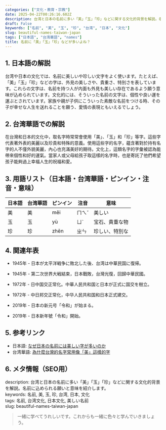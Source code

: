 ```yaml
---
categories: ["文化・教育・宗教"]
date: 2025-04-22T00:26:16.602Z
description: 台湾と日本の名前に多い「美」「玉」「珍」などに関する文化的背景を解説。名前に込められる願いと意味を紹介します。
draft: False
keywords: ["名前", "美", "玉", "珍", "台湾", "日本", "文化"]
slug: beautiful-names-taiwan-japan
tags: ["日本語", "台湾華語", "names"]
title: 名前に「美」「玉」「珍」などが多いよね？
---
```




## 1. 日本語の解説  
台湾や日本の文化では、名前に美しいや珍しい文字をよく使います。たとえば、「美」「玉」「珍」などの字は、外見の美しさや、貴重さ、特別さを表しています。これらの文字は、名前を持つ人が内面も外見も美しい存在であるよう願う意味が込められています。文化的には、そういった名前の文字は、個性や良い運を運ぶとされています。家族や親が子供にこういった素敵な名前をつける時、その子が幸せな人生を送れることを願う、愛情の表現ともいえるでしょう。

## 2. 台湾華語での解説  
在台灣和日本的文化中，取名字時常常會使用「美」、「玉」和「珍」等字。這些字代表著外表的美麗以及珍貴和特殊的意義。使用這些字的名字，蘊含著對於持有名字的人不僅外貌美麗，內心也充滿美好的期待。文化上，這類名字的字彙被認為能帶來個性和好的運氣。當家人或父母給孩子取這樣的名字時，也是寄託了他們希望孩子能夠過上幸福人生的祝福和愛。

## 3. 用語リスト（日本語・台湾華語・ピンイン・注音・意味）  

| 日本語  | 台湾華語 | ピンイン   | 注音   | 意味                     |
|---------|---------|------------|--------|--------------------------|
| 美      | 美      | měi        | ㄇㄟˇ   | 美しい                  |
| 玉      | 玉      | yù         | ㄩˋ    | 宝石、貴重な物          |
| 珍      | 珍      | zhēn       | ㄓㄣ   | 珍しい、特別な          |

## 4. 関連年表  

- 1945年 - 日本が太平洋戦争に敗北した後、台湾は中華民国に復帰。  
- 1945年 - 第二次世界大戦結束，日本戰敗，台灣光復，回歸中華民國。

- 1972年 - 日中国交正常化。中華人民共和国と日本が正式に国交を樹立。  
- 1972年 - 中日邦交正常化，中华人民共和国和日本正式建交。

- 2019年 - 日本の新元号「令和」が始まる。  
- 2019年 - 日本新年號「令和」開始。

## 5. 参考リンク  

- 日本語: [なぜ日本の名前には美しい字が多いのか](https://example.com/japanese-names)
- 台湾華語: [為什麼台灣的名字常用像「美」這樣的字](https://example.com/taiwanese-names)

## 6. メタ情報（SEO用）  

description: 台湾と日本の名前に多い「美」「玉」「珍」などに関する文化的背景を解説。名前に込められる願いと意味を紹介します。  
keywords: 名前, 美, 玉, 珍, 台湾, 日本, 文化  
tags: 名前, 台湾文化, 日本文化, 美しい名前  
slug: beautiful-names-taiwan-japan

> 一緒に学べてうれしいです。これからも一緒に色々と学んでいきましょう。
